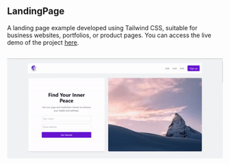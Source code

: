 ## LandingPage 
A landing page example developed using Tailwind CSS, suitable for business websites, portfolios, or product pages. 
You can access the live demo of the project [here](https://tailwindlandingpages.netlify.app).
##
![Example Screenshot](./LandingPage.gif)


